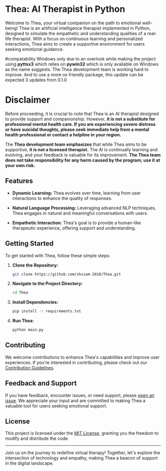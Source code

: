 # Thea: AI Therapist in Python

Welcome to Thea, your virtual companion on the path to emotional well-being! Thea is an artificial intelligence therapist implemented in Python, designed to simulate the empathetic and understanding qualities of a real-life therapist. With a focus on continuous learning and personalized interactions, Thea aims to create a supportive environment for users seeking emotional guidance.

#compatability
Windows only due to an overlook while making the project using **pyttsx3** which relies on **pywin32** which is only available on Windows as the name suggests. 
The Thea development team is working hard to improve. And to use a more os friendly package, this update can be expected 3 updates from 0.1.0

# Disclaimer
Before proceeding, it is crucial to note that Thea is an AI therapist designed to provide support and companionship. However, **it is not a substitute for professional mental health care. If you are experiencing severe distress or have suicidal thoughts, please seek immediate help from a mental health professional or contact a helpline in your region.**

The **Thea development team emphasizes** that while Thea aims to be supportive, **it is not a licensed therapist.** The AI is continually learning and evolving, and your feedback is valuable for its improvement. **The Thea team does not take responsibility for any harm caused by the program; use it at your own risk.**

## Features

- **Dynamic Learning:** Thea evolves over time, learning from user interactions to enhance the quality of responses.
  
- **Natural Language Processing:** Leveraging advanced NLP techniques, Thea engages in natural and meaningful conversations with users.

- **Empathetic Interaction:** Thea's goal is to provide a human-like therapeutic experience, offering support and understanding.

## Getting Started

To get started with Thea, follow these simple steps:

1. **Clone the Repository:**
   ```bash
   git clone https://github.com/shviam-2018/Thea.git
   ```

2. **Navigate to the Project Directory:**
   ```bash
   cd Thea
   ```

3. **Install Dependencies:**
   ```bash
   pip install -r requirements.txt
   ```

4. **Run Thea:**
   ```bash
   python main.py
   ```

## Contributing

We welcome contributions to enhance Thea's capabilities and improve user experiences. If you're interested in contributing, please check out our [Contribution Guidelines](CONTRIBUTING.md).

## Feedback and Support

If you have feedback, encounter issues, or need support, please [open an issue](https://github.com/shviam-2018/Thea/issues). We appreciate your input and are committed to making Thea a valuable tool for users seeking emotional support.

## License

This project is licensed under the [MIT License](LICENSE), granting you the freedom to modify and distribute the code.

---

Join us on the journey to redefine virtual therapy! Together, let's explore the intersection of technology and empathy, making Thea a beacon of support in the digital landscape.
